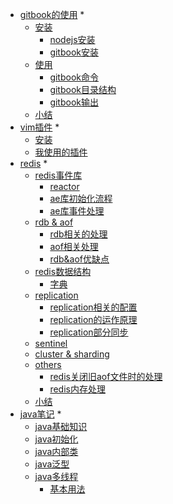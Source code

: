 * [gitbook的使用](gitbook/README.md) *
    - [安装](gitbook/install/README.md)
        - [nodejs安装](gitbook/install/nodejs.md)
        - [gitbook安装](gitbook/install/gitbook.md)
    - [使用](gitbook/usage/README.md)
        - [gitbook命令](gitbook/usage/command.md)
        - [gitbook目录结构](gitbook/usage/architecture.md)
        - [gitbook输出](gitbook/usage/output.md)
    - [小结](gitbook/end/README.md)
* [vim插件](vim/README.md) *
    - [安装](vim/install.md)
    - [我使用的插件](vim/plugin.md)
* [redis](redis/README.md) *
    - [redis事件库](redis/aelibrary/README.md)
        - [reactor](redis/aelibrary/reactor.md)
        - [ae库初始化流程](redis/aelibrary/flow.md)
        - [ae库事件处理](redis/aelibrary/eventprocess.md)
    - [rdb & aof](redis/presistence/README.md)
        - [rdb相关的处理](redis/presistence/rdb.md)
        - [aof相关处理](redis/presistence/aof.md)
        - [rdb&aof优缺点](redis/presistence/advantagesAndDisadvantages.md)
    - [redis数据结构](redis/datastructure/README.md)
        - [字典](redis/datastructure/dict.md)
    - [replication](redis/replication/README.md)
        - [replication相关的配置](redis/replication/configuration.md)
        - [replication的运作原理](redis/replication/principle.md)
        - [replication部分同步](redis/replication/PartialResynchronization.md)
    - [sentinel](redis/sentinel/README.md)
    - [cluster & sharding](redis/sharding/README.md)
    - [others](redis/others/README.md)
        - [redis关闭旧aof文件时的处理](redis/others/closeAofFile.md)
        - [redis内存处理](redis/others/memory.md)
    - [小结](redis/end/README.md)
* [java笔记](java/README.md) *
    - [java基础知识](java/generic/abc.md)
    - [java初始化](java/class/initialize.md)
    - [java内部类](java/class/innerclass.md)
    - [java泛型](java/generic/generic.md)
    - [java多线程](java/multithread/README.md)
        - [基本用法](java/multithread/abc.md)
